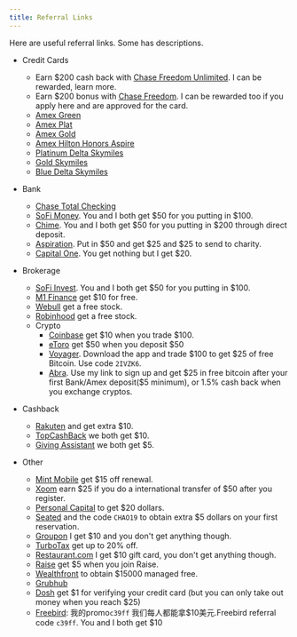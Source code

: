 ```yaml
---
title: Referral Links
---
```


Here are useful referral links. Some has descriptions.

- Credit Cards
  - Earn $200 cash back with [Chase Freedom Unlimited](https://www.referyourchasecard.com/18a/KYMZJAGYIE). I can be rewarded, learn more.
  - Earn $200 bonus with [Chase Freedom](https://www.referyourchasecard.com/2/5NX0SZF0H6). I can be rewarded too if you apply here and are approved for the card.
  - [Amex Green](https://mgmee.americanexpress.com/refer/us/en/card-details/personal/american-express-green-card/94D11F441CB09E1CEA625DE7A0B67A268DD14181370D95FDEDB9DE7E3F9750CBB41189A7E45A72FCEB1237BF649E3F32CD2923332B9F2E8BA4B983C13ED230399C163A4551F3266D953B086CAA076F5312BFAC31E7D8B79D0738E0CF1052D44D62611FF6D2C9D9D784E35DD1A72B27482741A5C277C8C2E6E83CF087C1FCEE41?CPID=201329&extlink=US-MGM-SPA_WEB_MYCA-copypaste-137-201329-CF7H:0001&GENCODE=349992747048979&CORID=C:H:A:O:X:P:q:S:n-1576437766542-206222731)
  - [Amex Plat](https://mgmee.americanexpress.com/refer/us/en/card-details/personal/platinum-charge-card/94D11F441CB09E1CEA625DE7A0B67A268DD14181370D95FDEDB9DE7E3F9750CBB41189A7E45A72FC3D217CF93AE9F4592741A5C277C8C2E662D33B39D26575FB5B4F7944DFBAA5C59241F8CA5FA42F40529A712B584D228E0738E0CF1052D44DEDF58ABBA2A47B699A48BCE8F4C1FF252741A5C277C8C2E6E83CF087C1FCEE41?CPID=201329&extlink=US-MGM-SPA_WEB_MYCA-copypaste-137-201329-CF7H:0001&GENCODE=349992747048979&CORID=C:H:A:O:X:P:q:S:n-1576437766542-206222731)
  - [Amex Gold](https://mgmee.americanexpress.com/refer/us/en/card-details/personal/gold-card/D0F38B4F01886396EA625DE7A0B67A268DD14181370D95FDEDB9DE7E3F9750CB40B679F1568A403335CF294FF2EE35508FB76CE54FDBDDDE64026B2FCBD5D8BAF17327F779324FA53FC463EE4B9923D408C54D6AD6BC791C868494C35EA1BF0BC03B65E45C5C55791E3D4FEB6CC0796BC5D62005F02EFFFD613CF1CA7A0BAC7E?CPID=201329&extlink=US-MGM-SPA_WEB_MYCA-copypaste-137-201329-CF7H:0001&GENCODE=349992747048979&CORID=C:H:A:O:X:P:q:S:n-1576437766542-206222731)
  - [Amex Hilton Honors Aspire](https://mgmee.americanexpress.com/refer/us/en/card-details/personal/hilton-honors-aspire-credit-card/FBA8F8319C7D7D34EA625DE7A0B67A268DD14181370D95FDEDB9DE7E3F9750CBB41189A7E45A72FC26D0AE16E9BB86EB73F501BE36D97281870907F94316B3BAAC9D8E596B154D9ADE4B924A94CBA4CEBEA42553B29591751B20BD4F76026AF8595005EEBA6C5DC942B57C043BE4AF87051F311350B667BF235093E856CC1470?GENCODE=349992747048979&extlink=US-MGM-SPA_WEB_MYCA-copypaste-137-201329-CF7H:0001&CPID=201329&CORID=C:H:A:O:X:P:q:S:n-1573500262611-325835540)
  - [Platinum Delta Skymiles](https://mgmee.americanexpress.com/refer/us/en/card-details/personal/platinum-delta-skymiles-credit-card/D0F38B4F01886396EA625DE7A0B67A268DD14181370D95FDEDB9DE7E3F9750CBB41189A7E45A72FCFDB44BA571DC74D6ED712E6A75B03509795719DF925BE3503D1C10F9689001D0EC7EFF26D01CA0DB91454460C2851272A1E8600E103CEB1929A0CD2B093C0A44A5ED52D2FCCFB3C0C5D62005F02EFFFD613CF1CA7A0BAC7E?GENCODE=349992747048979&extlink=US-MGM-SPA_WEB_MYCA-copypaste-137-201329-CF7H:0001&CPID=201329&CORID=C:H:A:O:X:P:q:S:n-1573500262611-325835540)
  - [Gold Skymiles](https://mgmee.americanexpress.com/refer/us/en/card-details/personal/delta-gold-credit-card/D0F38B4F01886396EA625DE7A0B67A268DD14181370D95FDEDB9DE7E3F9750CBB41189A7E45A72FCE7E997E6504F53A0ED712E6A75B03509C47EBCF4267687607D0AC340D0F2883BA45B78408E10867B91454460C2851272A1E8600E103CEB197925174A0C95CE31B2763696CD14D193C5D62005F02EFFFD613CF1CA7A0BAC7E?GENCODE=349992747048979&extlink=US-MGM-SPA_WEB_MYCA-copypaste-137-201329-CF7H:0001&CPID=201329&CORID=C:H:A:O:X:P:q:S:n-1573500262611-325835540)
  - [Blue Delta Skymiles](https://mgmee.americanexpress.com/refer/us/en/card-details/personal/blue-delta-skymiles-credit-card/D0F38B4F01886396EA625DE7A0B67A268DD14181370D95FDEDB9DE7E3F9750CBB41189A7E45A72FC1EC3DCCE60BDBC732741A5C277C8C2E6196712D892C127FF3409F9BEDB0F95DC792B1183E9C388AC91454460C2851272A1E8600E103CEB192F34144960617B6D0253AA13E5B8C5FFC5D62005F02EFFFD613CF1CA7A0BAC7E?GENCODE=349992747048979&extlink=US-MGM-SPA_WEB_MYCA-copypaste-137-201329-CF7H:0001&CPID=201329&CORID=C:H:A:O:X:P:q:S:n-1573500262611-325835540) 

- Bank
  - [Chase Total Checking](https://accounts.chase.com/raf/share/2297938276)
  - [SoFi Money](https://www.sofi.com/share/money/2627476/). You and I both get $50 for you putting in $100. 
  - [Chime](https://chime.com/r/chaoxu1). You and I both get $50 for you putting in \$200 through direct deposit. 
  - [Aspiration](https://my.aspiration.com/app/token/referral/IYYBW4JEPAUR7U3B). Put in \$50 and get \$25 and \$25 to send to charity.
  - [Capital One](https://capital.one/2CvryHB). You get nothing but I get \$20.
- Brokerage
  - [SoFi Invest](https://www.sofi.com/share/invest/2627476). You and I both get $50 for you putting in $100. 
  - [M1 Finance](https://mbsy.co/zBs8G) get \$10 for free.
  - [Webull](https://act.webull.com/promotion/invitation/share.html?inviteCode=aLAjUEefqsHf) get a free stock.
  - [Robinhood](https://invite.robinhood.com/chaox29) get a free stock.
  - Crypto
    - [Coinbase](https://www.coinbase.com/join/xu_2ga) get \$10 when you trade \$100.
    - [eToro](https://etoro.tw/36290vI) get \$50 when you deposit $50
    - [Voyager](https://go.onelink.me/4gTR/referral?af_sub5=2IVZK6). Download the app and trade $100 to get $25 of free Bitcoin. Use code `2IVZK6`.
    - [Abra](https://invite.abra.com/UNrByPvi70). Use my link to sign up and get $25 in free bitcoin after your first Bank/Amex deposit(\$5 minimum), or 1.5% cash back when you exchange cryptos.
- Cashback
  - [Rakuten](https://www.rakuten.com/r/MGCCLX?eeid=28187) and get extra \$10.
  - [TopCashBack](https://www.topcashback.com/ref/mgccl) we both get \$10.
  - [Giving Assistant](https://givingassistant.org/?rid=m0xQN7mkws) we both get \$5.
- Other
  - [Mint Mobile](http://fbuy.me/nVuJX) get \$15 off renewal.
  - [Xoom](https://refer.xoom.com/s/thechaoxu) earn \$25 if you do a international transfer of \$50 after you register.
  - [Personal Capital](https://share.personalcapital.com/x/62x35X) to get \$20 dollars. 
  - [Seated](https://seated.app.link/j3FZwlVB1Y) and the code `CHAO19` to obtain extra \$5 dollars on your first reservation.
  - [Groupon](https://www.groupon.com/visitor_referral/h/7a8e66c7-d3fa-467d-88c0-cb2fa0aa6384) I get \$10 and you don't get anything though.
  - [TurboTax](http://fbuy.me/nwyLa) get up to 20% off.
  - [Restaurant.com](https://www.restaurant.com/referfriends/ReferredBy?refextid=f43f5fa8&prti=5157&ext=em_raf) I get \$10 gift card, you don't get anything though.
  - [Raise](https://www.raise.com/raise-rewards/8179) get \$5 when you join Raise.
  - [Wealthfront](https://wlth.fr/2hp96Gw) to obtain \$15000 managed free.
  - [Grubhub](https://www.grubhub.com/referral/0be831e6-487f-11e4-9697-9cb654858910)
  - [Dosh](https://link.dosh.cash/CHAOX1) get \$1 for verifying your credit card (but you can only take out money when you reach \$25)
  - [Freebird](https://my.fbird.co/15XvTTafW1): 我的promo`c39ff` 我们每人都能拿$10美元.Freebird referral code `c39ff`. You and I both get \$10


